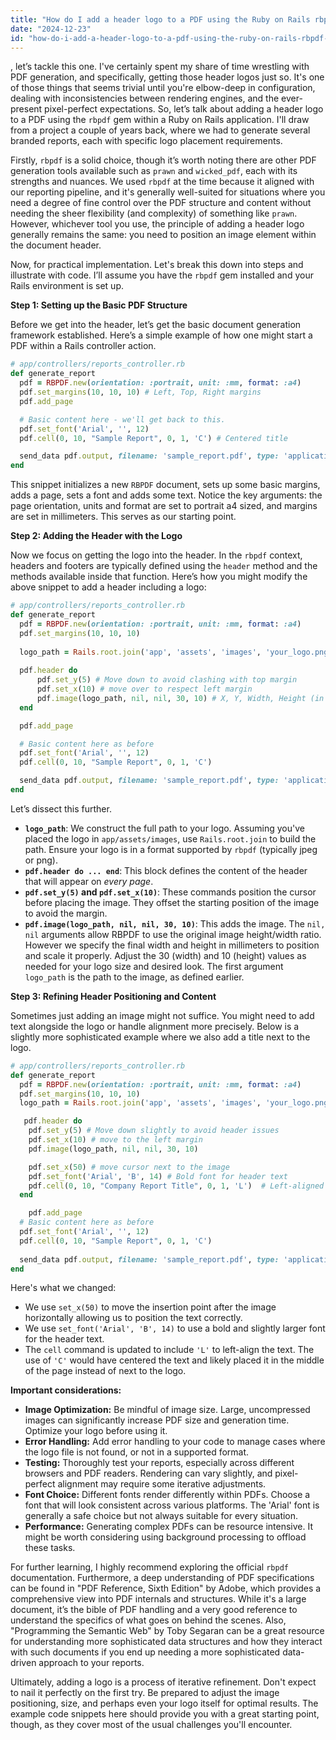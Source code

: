 ```yaml
---
title: "How do I add a header logo to a PDF using the Ruby on Rails rbpdf gem?"
date: "2024-12-23"
id: "how-do-i-add-a-header-logo-to-a-pdf-using-the-ruby-on-rails-rbpdf-gem"
---
```


, let’s tackle this one. I've certainly spent my share of time wrestling with PDF generation, and specifically, getting those header logos just so. It's one of those things that seems trivial until you're elbow-deep in configuration, dealing with inconsistencies between rendering engines, and the ever-present pixel-perfect expectations. So, let’s talk about adding a header logo to a PDF using the `rbpdf` gem within a Ruby on Rails application. I'll draw from a project a couple of years back, where we had to generate several branded reports, each with specific logo placement requirements.

Firstly, `rbpdf` is a solid choice, though it’s worth noting there are other PDF generation tools available such as `prawn` and `wicked_pdf`, each with its strengths and nuances. We used `rbpdf` at the time because it aligned with our reporting pipeline, and it's generally well-suited for situations where you need a degree of fine control over the PDF structure and content without needing the sheer flexibility (and complexity) of something like `prawn`. However, whichever tool you use, the principle of adding a header logo generally remains the same: you need to position an image element within the document header.

Now, for practical implementation. Let's break this down into steps and illustrate with code. I’ll assume you have the `rbpdf` gem installed and your Rails environment is set up.

**Step 1: Setting up the Basic PDF Structure**

Before we get into the header, let’s get the basic document generation framework established. Here’s a simple example of how one might start a PDF within a Rails controller action.

```ruby
# app/controllers/reports_controller.rb
def generate_report
  pdf = RBPDF.new(orientation: :portrait, unit: :mm, format: :a4)
  pdf.set_margins(10, 10, 10) # Left, Top, Right margins
  pdf.add_page

  # Basic content here - we'll get back to this.
  pdf.set_font('Arial', '', 12)
  pdf.cell(0, 10, "Sample Report", 0, 1, 'C') # Centered title

  send_data pdf.output, filename: 'sample_report.pdf', type: 'application/pdf', disposition: 'inline'
end
```

This snippet initializes a new `RBPDF` document, sets up some basic margins, adds a page, sets a font and adds some text. Notice the key arguments: the page orientation, units and format are set to portrait a4 sized, and margins are set in millimeters. This serves as our starting point.

**Step 2: Adding the Header with the Logo**

Now we focus on getting the logo into the header. In the `rbpdf` context, headers and footers are typically defined using the `header` method and the methods available inside that function. Here’s how you might modify the above snippet to add a header including a logo:

```ruby
# app/controllers/reports_controller.rb
def generate_report
  pdf = RBPDF.new(orientation: :portrait, unit: :mm, format: :a4)
  pdf.set_margins(10, 10, 10)
  
  logo_path = Rails.root.join('app', 'assets', 'images', 'your_logo.png')
  
  pdf.header do
      pdf.set_y(5) # Move down to avoid clashing with top margin
      pdf.set_x(10) # move over to respect left margin
      pdf.image(logo_path, nil, nil, 30, 10) # X, Y, Width, Height (in mm)
  end

  pdf.add_page

  # Basic content here as before
  pdf.set_font('Arial', '', 12)
  pdf.cell(0, 10, "Sample Report", 0, 1, 'C')

  send_data pdf.output, filename: 'sample_report.pdf', type: 'application/pdf', disposition: 'inline'
end
```

Let’s dissect this further.
*   **`logo_path`**: We construct the full path to your logo. Assuming you've placed the logo in `app/assets/images`, use `Rails.root.join` to build the path. Ensure your logo is in a format supported by `rbpdf` (typically jpeg or png).
*   **`pdf.header do ... end`**: This block defines the content of the header that will appear on *every page*.
*  **`pdf.set_y(5)` and `pdf.set_x(10)`**: These commands position the cursor before placing the image. They offset the starting position of the image to avoid the margin.
*  **`pdf.image(logo_path, nil, nil, 30, 10)`**: This adds the image. The `nil, nil` arguments allow RBPDF to use the original image height/width ratio. However we specify the final width and height in millimeters to position and scale it properly. Adjust the 30 (width) and 10 (height) values as needed for your logo size and desired look. The first argument `logo_path` is the path to the image, as defined earlier.

**Step 3: Refining Header Positioning and Content**

Sometimes just adding an image might not suffice. You might need to add text alongside the logo or handle alignment more precisely. Below is a slightly more sophisticated example where we also add a title next to the logo.

```ruby
# app/controllers/reports_controller.rb
def generate_report
  pdf = RBPDF.new(orientation: :portrait, unit: :mm, format: :a4)
  pdf.set_margins(10, 10, 10)
  logo_path = Rails.root.join('app', 'assets', 'images', 'your_logo.png')

   pdf.header do
    pdf.set_y(5) # Move down slightly to avoid header issues
    pdf.set_x(10) # move to the left margin
    pdf.image(logo_path, nil, nil, 30, 10)

    pdf.set_x(50) # move cursor next to the image
    pdf.set_font('Arial', 'B', 14) # Bold font for header text
    pdf.cell(0, 10, "Company Report Title", 0, 1, 'L')  # Left-aligned title
  end

    pdf.add_page
  # Basic content here as before
  pdf.set_font('Arial', '', 12)
  pdf.cell(0, 10, "Sample Report", 0, 1, 'C')
  
  send_data pdf.output, filename: 'sample_report.pdf', type: 'application/pdf', disposition: 'inline'
end
```

Here's what we changed:
*   We use `set_x(50)` to move the insertion point after the image horizontally allowing us to position the text correctly.
*   We use `set_font('Arial', 'B', 14)` to use a bold and slightly larger font for the header text.
*   The `cell` command is updated to include `'L'` to left-align the text. The use of `'C'` would have centered the text and likely placed it in the middle of the page instead of next to the logo.

**Important considerations:**

*   **Image Optimization:** Be mindful of image size. Large, uncompressed images can significantly increase PDF size and generation time. Optimize your logo before using it.
*   **Error Handling:** Add error handling to your code to manage cases where the logo file is not found, or not in a supported format.
*   **Testing:** Thoroughly test your reports, especially across different browsers and PDF readers. Rendering can vary slightly, and pixel-perfect alignment may require some iterative adjustments.
*   **Font Choice:** Different fonts render differently within PDFs. Choose a font that will look consistent across various platforms. The 'Arial' font is generally a safe choice but not always suitable for every situation.
*   **Performance:** Generating complex PDFs can be resource intensive. It might be worth considering using background processing to offload these tasks.

For further learning, I highly recommend exploring the official `rbpdf` documentation. Furthermore, a deep understanding of PDF specifications can be found in "PDF Reference, Sixth Edition" by Adobe, which provides a comprehensive view into PDF internals and structures. While it's a large document, it’s the bible of PDF handling and a very good reference to understand the specifics of what goes on behind the scenes. Also, "Programming the Semantic Web" by Toby Segaran can be a great resource for understanding more sophisticated data structures and how they interact with such documents if you end up needing a more sophisticated data-driven approach to your reports.

Ultimately, adding a logo is a process of iterative refinement. Don't expect to nail it perfectly on the first try. Be prepared to adjust the image positioning, size, and perhaps even your logo itself for optimal results. The example code snippets here should provide you with a great starting point, though, as they cover most of the usual challenges you'll encounter.
